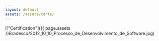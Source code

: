 ```yaml
---
layout: default
assets: /assets/certs/
---
```

!["Certification"]({{ page.assets }}Bradesco/2012_10_10_Processo_de_Desenvolvimento_de_Software.jpg)
